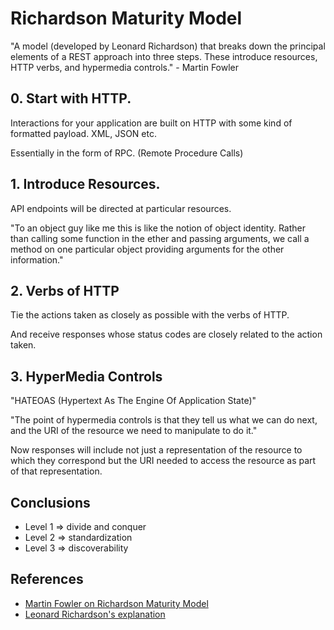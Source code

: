 # Richardson Maturity Model
"A model (developed by Leonard Richardson) that breaks down the principal elements of a REST approach into three steps. These introduce resources, HTTP verbs, and hypermedia controls." - Martin Fowler 
 
 
## 0. Start with HTTP. 
 
Interactions for your application are built on HTTP with some kind of formatted payload. XML, JSON etc. 
 
Essentially in the form of RPC. (Remote Procedure Calls)
 
## 1. Introduce Resources. 
 
API endpoints will be directed at particular resources. 
 
"To an object guy like me this is like the notion of object identity. Rather than calling some function in the ether and passing arguments, we call a method on one particular object providing arguments for the other information."
 
## 2. Verbs of HTTP 
 
Tie the actions taken as closely as possible with the verbs of HTTP.
 
And receive responses whose status codes are closely related to the action taken. 
 
## 3. HyperMedia Controls
 
"HATEOAS (Hypertext As The Engine Of Application State)" 
 
"The point of hypermedia controls is that they tell us what we can do next, and the URI of the resource we need to manipulate to do it." 
 
Now responses will include not just a representation of the resource to which they correspond but the URI needed to access the resource as part of that representation.  
 
 
## Conclusions
 
- Level 1 => divide and conquer 
- Level 2 => standardization
- Level 3 => discoverability 
 
## References 
- [Martin Fowler on Richardson Maturity Model](https://martinfowler.com/articles/richardsonMaturityModel.html)
- [Leonard Richardson's explanation](https://www.crummy.com/writing/speaking/2008-QCon/act3.html)
 
